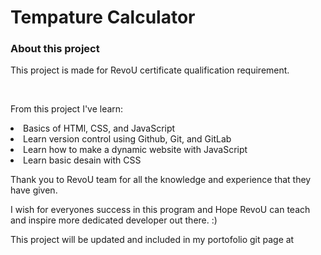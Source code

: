 <h1>Tempature Calculator</h1>
<h3>About this project</h3>
<p>This project is made for RevoU certificate qualification requirement. </p><br><p>From this project I've learn:</p>
<list>
  <li>Basics of HTMl, CSS, and JavaScript</li>
  <li>Learn version control using Github, Git, and GitLab</li>
  <li>Learn how to make a dynamic website with JavaScript</li>
  <li>Learn basic desain with CSS</li>
</list>

<p>Thank you to RevoU team for all the knowledge and experience that they have given.</p>
<p>I wish for everyones success in this program and Hope RevoU can teach and inspire more dedicated developer out there. :)</p>

<p>This project will be updated and included in my portofolio git page at </p>   
